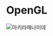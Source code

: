 # OpenGL

![아키라메나이데](https://github.com/BOLTB0X/OpenGL-Tutorial/blob/main/Img/%EC%95%84%ED%82%A4%EB%9D%BC%EB%A9%94%EB%82%98%EC%9D%B4%EB%8D%B0.gif?raw=true)